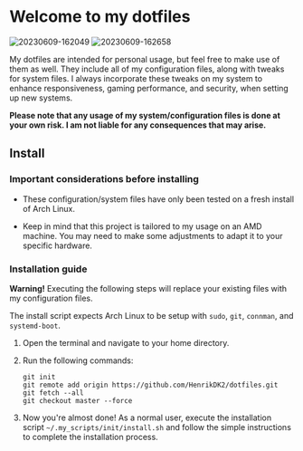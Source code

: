 # Welcome to my dotfiles

![20230609-162049](https://github.com/HenrikDK2/dotfiles/assets/30632653/f785198b-9339-457e-b58d-5e80eaecf11b)
![20230609-162658](https://github.com/HenrikDK2/dotfiles/assets/30632653/5bf760b1-947b-427d-85a9-d53ae10cf21f)

My dotfiles are intended for personal usage, but feel free to make use of them as well. They include all of my configuration files, along with tweaks for system files. I always incorporate these tweaks on my system to enhance responsiveness, gaming performance, and security, when setting up new systems.

**Please note that any usage of my system/configuration files is done at your own risk. I am not liable for any consequences that may arise.**

## Install

### Important considerations before installing

- These configuration/system files have only been tested on a fresh install of Arch Linux.

- Keep in mind that this project is tailored to my usage on an AMD machine. You may need to make some adjustments to adapt it to your specific hardware.

### Installation guide

**Warning!** Executing the following steps will replace your existing files with my configuration files.

The install script expects Arch Linux to be setup with `sudo`, `git`, `connman`, and `systemd-boot`.

1. Open the terminal and navigate to your home directory.

2. Run the following commands:

   ```
   git init
   git remote add origin https://github.com/HenrikDK2/dotfiles.git
   git fetch --all
   git checkout master --force
   ```

3. Now you're almost done! As a normal user, execute the installation script `~/.my_scripts/init/install.sh` and follow the simple instructions to complete the installation process.
